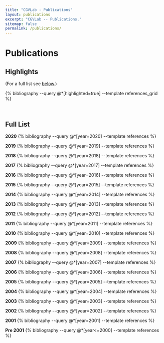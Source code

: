 ```yaml
---
title: "CGVLab - Publications"
layout: publications
excerpt: "CGVLab -- Publications."
sitemap: false
permalink: /publications/
---
```


# Publications

## Highlights

(For a full list see [below](#full-list).)

<div id="pubgrid">
{% bibliography --query @*[highlighted=true] --template references_grid %}
</div>

<p> &nbsp; </p>

## Full List

**2020**
{% bibliography --query @*[year=2020] --template references %}  

**2019**
{% bibliography --query @*[year=2019] --template references %}

**2018**
{% bibliography --query @*[year=2018] --template references %}

**2017**
{% bibliography --query @*[year=2017] --template references %}  

**2016**
{% bibliography --query @*[year=2016] --template references %}  

**2015**
{% bibliography --query @*[year=2015] --template references %}  

**2014**
{% bibliography --query @*[year=2014] --template references %}  

**2013**
{% bibliography --query @*[year=2013] --template references %}  

**2012**
{% bibliography --query @*[year=2012] --template references %}  

**2011**
{% bibliography --query @*[year=2011] --template references %}  

**2010**
{% bibliography --query @*[year=2010] --template references %}  

**2009**
{% bibliography --query @*[year=2009] --template references %}  

**2008**
{% bibliography --query @*[year=2008] --template references %}  

**2007**
{% bibliography --query @*[year=2007] --template references %}  

**2006**
{% bibliography --query @*[year=2006] --template references %}  

**2005**
{% bibliography --query @*[year=2005] --template references %}  

**2004**
{% bibliography --query @*[year=2004] --template references %}  

**2003**
{% bibliography --query @*[year=2003] --template references %}  

**2002**
{% bibliography --query @*[year=2002] --template references %}  

**2001**
{% bibliography --query @*[year=2001] --template references %}  

**Pre 2001**
{% bibliography --query @*[year<=2000] --template references %}  